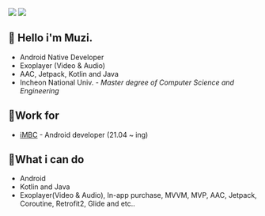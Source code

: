 <a href="https://www.linkedin.com/in/taehwan-kim-41236b166/" rel="nofollow" class="rich-diff-level-one"><img src="https://camo.githubusercontent.com/9d18787ddc228c874f94299d229f5942de6bf2306faeeb6738e9259ef5a61591/68747470733a2f2f696d672e736869656c64732e696f2f62616467652f2d4c696e6b6564496e2d3041363643323f6c6f676f3d6c696e6b6564696e" data-canonical-src="https://img.shields.io/badge/-LinkedIn-0A66C2?logo=linkedin" style="max-width: 100%;"></a> <a href="https://laruma.tistory.com/" rel="nofollow" class="rich-diff-level-one"><img src="https://camo.githubusercontent.com/d90d2b6cc74b73188d77debc74ad1760a210f2a6a4f8e3d891f32aed3914c09d/68747470733a2f2f696d672e736869656c64732e696f2f62616467652f2d5465636820426c6f672d3138313731373f6c6f676f3d676974687562" data-canonical-src="https://img.shields.io/badge/-Tech Blog-181717?logo=github" style="max-width: 100%;"></a>

## 🥰 Hello i'm Muzi.
- Android Native Developer
- Exoplayer (Video & Audio)
- AAC, Jetpack, Kotlin and Java
- Incheon National Univ. - *Master degree of Computer Science and Engineering*

## 📱Work for
- <a href="https://www.imbc.com">iMBC</a> - Android developer (21.04 ~ ing)

## 📌What i can do
- Android
- Kotlin and Java 
- Exoplayer(Video & Audio), In-app purchase, MVVM, MVP, AAC, Jetpack, Coroutine, Retrofit2, Glide and etc..
